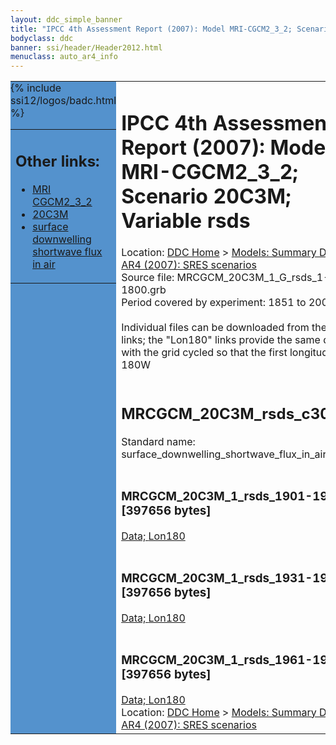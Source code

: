```yaml
---
layout: ddc_simple_banner
title: "IPCC 4th Assessment Report (2007): Model MRI-CGCM2_3_2; Scenario 20C3M; Variable rsds"
bodyclass: ddc
banner: ssi/header/Header2012.html
menuclass: auto_ar4_info
---
```



<table width="100%" border="0" cellspacing="0" cellpadding="0" style="border-collapse: collapse;">
<tr style="margin:0;padding:0;border:0;">
<td style="margin:0;padding:0;border:0;height:1pt;width:150pt;background:#5492CD;" valign="top" >

<div id="lh-col2" class="auto_ar4_info">
<table class="menumain" bgcolor="#5492CD" cellspacing="0" width="100%" border="0">
<tr><td>
<h2> Other links:</h2>
<ul>
<li><a href="/auto/ar4/model-MRI-CGCM2_3_2.html">MRI<br/>CGCM2_3_2</a></li>
<li><a href="/auto/ar4/scenario-20C3M.html">20C3M</a></li>
<li><a href="/auto/ar4/var-surface_downwelling_shortwave_flux_in_air.html">surface downwelling<br/> shortwave flux in air</a></li>
</ul>
</td></tr>
{% include ssi12/logos/badc.html %}
</table>
</div>
</td>
<td><h1>IPCC 4th Assessment Report (2007): Model MRI-CGCM2_3_2; Scenario 20C3M; Variable rsds</h1>

<!-- Breadcrumb1 -->
<div id="breadcrumb1" align="left">
Location: <a href="/index.html">DDC Home</a> > <a href="/sim/gcm_clim/">Models: Summary Data</a>
> <a href="/sim/gcm_clim/SRES_AR4/index.html">AR4 (2007): SRES scenarios</a>
</div>
<!-- End of Breadcrumb1 -->Source file: MRCGCM_20C3M_1_G_rsds_1-1800.grb
<br/>
Period covered by experiment: 1851 to 2000<br/>
<br/>Individual files can be downloaded from the "data" links; the "Lon180" links provide the same data
         with the grid cycled so that the first longitude is 180W<br/>
<br/><h2>MRCGCM_20C3M_rsds_c30a.tar</h2>
Standard name: surface_downwelling_shortwave_flux_in_air<br>
<br/><h3>MRCGCM_20C3M_1_rsds_1901-1930.nc [397656 bytes]</h3>
<a href="/cgi-bin/downl/ar4_nc/rsds/MRCGCM_20C3M_1_rsds_1901-1930.nc">Data; </a><a href="/cgi-bin/downl/ar4_nc/rsds/MRCGCM_20C3M_1_rsds_1901-1930.cyto180.nc"> Lon180</a><br/>
<br/><h3>MRCGCM_20C3M_1_rsds_1931-1960.nc [397656 bytes]</h3>
<a href="/cgi-bin/downl/ar4_nc/rsds/MRCGCM_20C3M_1_rsds_1931-1960.nc">Data; </a><a href="/cgi-bin/downl/ar4_nc/rsds/MRCGCM_20C3M_1_rsds_1931-1960.cyto180.nc"> Lon180</a><br/>
<br/><h3>MRCGCM_20C3M_1_rsds_1961-1990.nc [397656 bytes]</h3>
<a href="/cgi-bin/downl/ar4_nc/rsds/MRCGCM_20C3M_1_rsds_1961-1990.nc">Data; </a><a href="/cgi-bin/downl/ar4_nc/rsds/MRCGCM_20C3M_1_rsds_1961-1990.cyto180.nc"> Lon180</a><br/>
<!-- Breadcrumb2 -->
<div id="breadcrumb2" align="left">
Location: <a href="/index.html">DDC Home</a> > <a href="/sim/gcm_clim/">Models: Summary Data</a>
> <a href="/sim/gcm_clim/SRES_AR4/index.html">AR4 (2007): SRES scenarios</a>
</div>
<!-- End of Breadcrumb2 --></td></tr></table>
